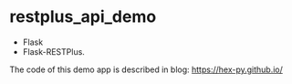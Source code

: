 restplus_api_demo
=============
+ Flask 
+ Flask-RESTPlus.

The code of this demo app is described in blog:
https://hex-py.github.io/
